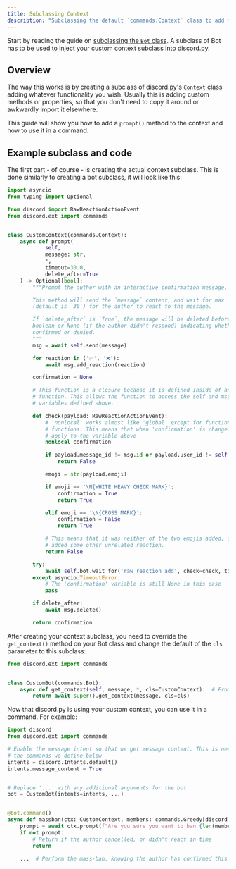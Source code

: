 ```yaml
---
title: Subclassing Context
description: "Subclassing the default `commands.Context` class to add more functionability and customizability."
---
```


Start by reading the guide on [subclassing the `Bot` class](./subclassing_bot.md). A subclass of Bot has to be used to
inject your custom context subclass into discord.py.

## Overview

The way this works is by creating a subclass of discord.py's [`Context` class](https://discordpy.readthedocs.io/en/latest/ext/commands/api.html#discord.ext.commands.Context)
adding whatever functionality you wish. Usually this is adding custom methods or properties, so that you don't need to
copy it around or awkwardly import it elsewhere.

This guide will show you how to add a `prompt()` method to the context and how to use it in a command.

## Example subclass and code

The first part - of course - is creating the actual context subclass. This is done similarly to creating a bot
subclass, it will look like this:

```python
import asyncio
from typing import Optional

from discord import RawReactionActionEvent
from discord.ext import commands


class CustomContext(commands.Context):
    async def prompt(
            self,
            message: str,
            *,
            timeout=30.0,
            delete_after=True
    ) -> Optional[bool]:
        """Prompt the author with an interactive confirmation message.

        This method will send the `message` content, and wait for max `timeout` seconds
        (default is `30`) for the author to react to the message.

        If `delete_after` is `True`, the message will be deleted before returning a
        boolean or None (if the author didn't respond) indicating whether the author
        confirmed or denied.
        """
        msg = await self.send(message)

        for reaction in ('✅', '❌'):
            await msg.add_reaction(reaction)

        confirmation = None

        # This function is a closure because it is defined inside of another
        # function. This allows the function to access the self and msg
        # variables defined above.

        def check(payload: RawReactionActionEvent):
            # 'nonlocal' works almost like 'global' except for functions inside of
            # functions. This means that when 'confirmation' is changed, that will
            # apply to the variable above
            nonlocal confirmation

            if payload.message_id != msg.id or payload.user_id != self.author.id:
                return False

            emoji = str(payload.emoji)

            if emoji == '\N{WHITE HEAVY CHECK MARK}':
                confirmation = True
                return True

            elif emoji == '\N{CROSS MARK}':
                confirmation = False
                return True

            # This means that it was neither of the two emojis added, so the author
            # added some other unrelated reaction.
            return False

        try:
            await self.bot.wait_for('raw_reaction_add', check=check, timeout=timeout)
        except asyncio.TimeoutError:
            # The 'confirmation' variable is still None in this case
            pass

        if delete_after:
            await msg.delete()

        return confirmation
```

After creating your context subclass, you need to override the `get_context()` method on your
Bot class and change the default of the `cls` parameter to this subclass:

```python
from discord.ext import commands


class CustomBot(commands.Bot):
    async def get_context(self, message, *, cls=CustomContext):  # From the above codeblock
        return await super().get_context(message, cls=cls)
```

Now that discord.py is using your custom context, you can use it in a command. For example:

```python
import discord
from discord.ext import commands

# Enable the message intent so that we get message content. This is needed for
# the commands we define below
intents = discord.Intents.default()
intents.message_content = True


# Replace '...' with any additional arguments for the bot
bot = CustomBot(intents=intents, ...)


@bot.command()
async def massban(ctx: CustomContext, members: commands.Greedy[discord.Member]):
    prompt = await ctx.prompt(f"Are you sure you want to ban {len(members)} members?")
    if not prompt:
        # Return if the author cancelled, or didn't react in time
        return

    ...  # Perform the mass-ban, knowing the author has confirmed this action
```
